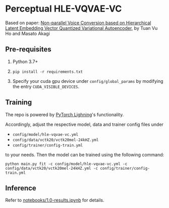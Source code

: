 # Perceptual HLE-VQVAE-VC
Based on paper: [Non-parallel Voice Conversion based on Hierarchical Latent Embedding Vector Quantized Variational Autoencoder](https://www.isca-speech.org/archive_v0/VCC_BC_2020/abstracts/VCC2020_paper_21.html), by Tuan Vu Ho and Masato Akagi

## Pre-requisites
1. Python 3.7+
2. ```
   pip install -r requirements.txt
   ```
3. Specify your cuda gpu device under `config/global_params` by modifying the entry `CUDA_VISIBLE_DEVICES`.
   
## Training

The repo is powered by [PyTorch Lighning](https://lightning.ai/docs/pytorch/latest/)'s functionality.

Accordingly, adjust the respective model, data and trainer config files under
 - `config/model/hle-vqvae-vc.yml`
 - `config/data/vctk20/vctk20mel-24kHZ.yml`
 - `config/trainer/config-train.yml`

to your needs. Then the model can be trained using the following command: 
```
python main.py fit -c config/model/hle-vqvae-vc.yml -c config/data/vctk20/vctk20mel-24kHZ.yml -c config/trainer/config-train.yml
```

## Inference

Refer to [notebooks/1.0-results.ipynb](notebooks/1.0-results.ipynb) for details. 
